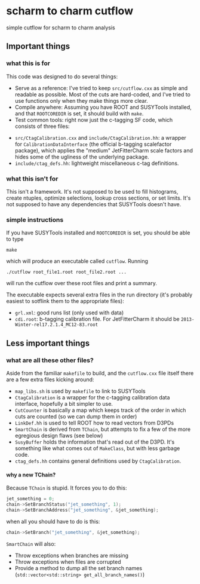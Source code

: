 # scharm to charm cutflow

simple cutflow for scharm to charm analysis

## Important things

### what this is for
 
This code was designed to do several things: 
 - Serve as a reference: I've tried to keep `src/cutflow.cxx` as simple and readable as possible. Most of the cuts are hard-coded, and I've tried to use functions only when they make things more clear. 
 - Compile anywhere: Assuming you have ROOT and SUSYTools installed, and that `ROOTCOREDIR` is set, it should build with `make`. 
 - Test common tools: right now just the c-tagging SF code, which consists of three files: 
  + `src/CtagCalibration.cxx` and `include/CtagCalibration.hh`: a wrapper for `CalibrationDataInterface` (the official b-tagging scalefactor package), which applies the "medium" JetFitterCharm scale factors and hides some of the ugliness of the underlying package. 
  + `include/ctag_defs.hh`: lightweight miscellaneous c-tag definitions. 
 
### what this isn't for 
 
 This isn't a framework. It's not supposed to be used to fill histograms, create ntuples, optimize selections, lookup cross sections, or set limits. It's not supposed to have any dependencies that SUSYTools doesn't have. 

### simple instructions

If you have SUSYTools installed and `ROOTCOREDIR` is set, you should be able to type 

    make 

which will produce an executable called `cutflow`. Running 

    ./cutflow root_file1.root root_file2.root ...

will run the cutflow over these root files and print a summary. 

The executable expects several extra files in the run directory (it's probably easiest to sotflink them to the appropriate files): 
 - `grl.xml`: good runs list (only used with data)
 - `cdi.root`: b-tagging calibration file. For JetFitterCharm it should be `2013-Winter-rel17.2.1.4_MC12-83.root`

## Less important things

### what are all these other files?

Aside from the familiar `makefile` to build, and the `cutflow.cxx` file itself there are a few extra files kicking around: 
- `map_libs.sh` is used by `makefile` to link to SUSYTools
- `CtagCalibration` is a wrapper for the c-tagging calibration data interface, hopefully a bit simpler to use. 
- `CutCounter` is basically a map which keeps track of the order in which cuts are counted (so we can dump them in order)
- `LinkDef.hh` is used to tell ROOT how to read vectors from D3PDs
- `SmartChain` is derived from `TChain`, but attempts to fix a few of the more egregious design flaws (see below)
- `SusyBuffer` holds the information that's read out of the D3PD. It's something like what comes out of `MakeClass`, but with less garbage code. 
- `ctag_defs.hh` contains general definitions used by `CtagCalibration`. 

#### why a new TChain?

Because `TChain` is stupid. It forces you to do this: 
```cxx
jet_something = 0; 
chain->SetBranchStatus("jet_something", 1); 
chain->SetBranchAddress("jet_something", &jet_something); 
```
when all you should have to do is this:
```cxx
chain->SetBranch("jet_something", &jet_something); 
```
 `SmartChain` will also:
- Throw exceptions when branches are missing
- Throw exceptions when files are corrupted
- Provide a method to dump all the set branch names (`std::vector<std::string> get_all_branch_names()`)


